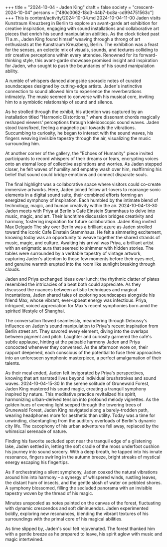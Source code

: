 +++
title = "2024-10-04 - Jaden King"
draft = false
society = "crescent-2024-10-04"
persons = ["480c0062-18d3-44b7-bc8a-cd994751563c"]
+++
This is content/activity/2024-10-04.md
2024-10-04-11-00
Jaden visits Kunstraum Kreuzberg in Berlin to explore an avant-garde art exhibition for creative inspiration, engaging with sound installations and collaborative art pieces that enrich his sound manipulation abilities.
As the clock ticked past 11 a.m., Jaden King found himself weaving through a throng of art enthusiasts at the Kunstraum Kreuzberg, Berlin. The exhibition was a feast for the senses, an eclectic mix of visuals, sounds, and textures colliding to stir creative perceptions within every attendee. Renowned for its forward-thinking style, this avant-garde showcase promised insight and inspiration for Jaden, who sought to push the boundaries of his sound manipulation ability.

A rumble of whispers danced alongside sporadic notes of curated soundscapes designed by cutting-edge artists. Jaden's instinctive connection to sound allowed him to experience the reverberations intimately. The music seemed to converse with his musical core, inviting him to a symbiotic relationship of sound and silence.

As he strolled through the exhibit, his attention was captured by an installation titled "Harmonic Distortions," where dissonant chords magically reshaped viewers' perceptions through kaleidoscopic sound waves. Jaden stood transfixed, feeling a magnetic pull towards the vibrations. Succumbing to curiosity, he began to interact with the sound waves, his fingers weaving invisible tapestry through the air, visualizing the music surrounding him.

At another corner of the gallery, the "Echoes of Humanity" piece invited participants to record whispers of their dreams or fears, encrypting voices onto an eternal loop of collective aspirations and worries. As Jaden stepped closer, he felt waves of humility and empathy wash over him, reaffirming his belief that sound could bridge emotions and connect disparate souls.

The final highlight was a collaborative space where visitors could co-create immersive artworks. Here, Jaden joined fellow art-lovers to rearrange sonic elements in a digital sound suite, their combined efforts forming an energized symphony of inspiration. Each humbled by the intimate blend of technology, magic, and human creativity within the air.
2024-10-04-13-30
Jaden meets with Priya at Berlin's Cafe Einstein Stammhaus to delve into music, magic, and art. Their lunchtime discussion bridges creativity and harmony, fostering inspiration for future collaboration.
Jaden King invited Max Delgado
The sky over Berlin was a brilliant azure as Jaden strolled toward the iconic Cafe Einstein Stammhaus. He felt a simmering excitement, knowing today was an opportunity to weave together the shared strands of music, magic, and culture. Awaiting his arrival was Priya, a brilliant artist with an enigmatic aura that seemed to shimmer with hidden stories. The tables were surrounded by a veritable tapestry of vintage artwork, capturing Jaden's attention lo those few moments before their eyes met, and genuine warmth erupted into the room like sunlight breaking through clouds.

Jaden and Priya exchanged ideas over lunch; the rhythmic clatter of plates resembled the intricacies of a beat both could appreciate. As they discussed the nuances between artistic techniques and magical incantations, Jaden shared tales of exploring soundscapes alongside his friend Max, whose vibrant, ever-upbeat energy was infectious. Priya, intrigued, voiced appreciation for Max's recent symphonies born amid the spirited lifestyle of Shanghai.

The conversation flowed seamlessly, meandering through Debussy's influence on Jaden's sound manipulation to Priya's recent inspiration from Berlin street art. They savored every element, diving into the overlaps between pigment and pitch. Laughter and curiosity garnered the café's subtle applause, hinting at the palpable harmony Jaden and Priya concocted whenever they conversed. As the afternoon wore on, their rapport deepened, each conscious of the potential to fuse their approaches into an unforeseen symphonic masterpiece, a perfect amalgamation of their talents. 

As their meal ended, Jaden felt invigorated by Priya's perspectives, knowing that art narrated lives beyond individual brushstrokes and sound waves.
2024-10-04-15-30
In the serene solitude of Grunewald Forest, Jaden King mastered his sound magic, creating a tranquil symphony inspired by nature. This meditative practice revitalized his spirit, harmonizing urban-derived tension into profound melody vignettes.
As the golden hues of evening light seeped through the towering trees of Grunewald Forest, Jaden King navigated along a barely-trodden path, wearing headphones more for aesthetic than utility. Today was a time for unwinding, disentangling from the auditory overloads of Berlin's dynamic city life. The cacophony of his urban adventures fell away, replaced by the whimsical serenade of nature.

Finding his favorite secluded spot near the tranquil edge of a glistening lake, Jaden settled in, letting the soft cradle of the moss underfoot cushion his journey into sound sorcery. With a deep breath, he tapped into his innate resonance, fingers swirling in the autumn breeze, bright streaks of mystical energy escaping his fingertips.

As if orchestrating a silent symphony, Jaden coaxed the natural vibrations around him into harmony – a synergy of whispered winds, rustling leaves, the distant hum of insects, and the gentle slosh of water on pebbled shores. A symphony blossomed, filling the secluded panorama with an invisible tapestry woven by the thread of his magic.

Minutes unspooled as notes painted on the canvas of the forest, fluctuating with dynamic crescendos and soft diminuendos. Jaden experimented boldly, exploring new resonances, blending the vibrant textures of his surroundings with the primal core of his magical abilities.

As time slipped by, Jaden's soul felt rejuvenated. The forest thanked him with a gentle breeze as he prepared to leave, his spirit aglow with music and magic intertwined.
